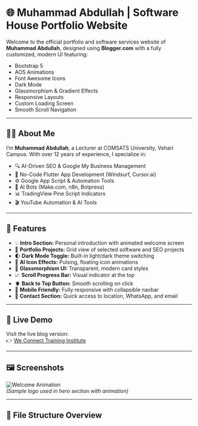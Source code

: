 # 🌐 Muhammad Abdullah | Software House Portfolio Website

Welcome to the official portfolio and software services website of **Muhammad Abdullah**, designed using **Blogger.com** with a fully customized, modern UI featuring:

- Bootstrap 5
- AOS Animations
- Font Awesome Icons
- Dark Mode
- Glassmorphism & Gradient Effects
- Responsive Layouts
- Custom Loading Screen
- Smooth Scroll Navigation

---

## 👨‍💼 About Me

I’m **Muhammad Abdullah**, a Lecturer at COMSATS University, Vehari Campus. With over 12 years of experience, I specialize in:

- 🔍 AI-Driven SEO & Google My Business Management  
- 📱 No-Code Flutter App Development (Windsurf, Cursor.ai)  
- ⚙️ Google App Script & Automation Tools  
- 🤖 AI Bots (Make.com, n8n, Botpress)  
- 📊 TradingView Pine Script Indicators  
- 🎬 YouTube Automation & AI Tools  

---

## 🚀 Features

- 💡 **Intro Section:** Personal introduction with animated welcome screen  
- 🧩 **Portfolio Projects:** Grid view of selected software and SEO projects  
- 🌓 **Dark Mode Toggle:** Built-in light/dark theme switching  
- 🧠 **AI Icon Effects:** Pulsing, floating icon animations  
- 🧼 **Glassmorphism UI:** Transparent, modern card styles  
- 📈 **Scroll Progress Bar:** Visual indicator at the top  
- ⬆️ **Back to Top Button:** Smooth scrolling on click  
- 📲 **Mobile Friendly:** Fully responsive with collapsible navbar  
- 📧 **Contact Section:** Quick access to location, WhatsApp, and email  

---

## 🔗 Live Demo

Visit the live blog version:  
👉 [We Connect Training Institute](https://weconnectvehari.blogspot.com/)

---

## 🖼️ Screenshots

![Welcome Animation](https://i.postimg.cc/0jxPH0hq/logo.png)  
*(Sample logo used in hero section with animation)*

---

## 📁 File Structure Overview

